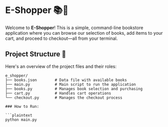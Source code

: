 # E-Shopper 📚🛒

Welcome to **E-Shopper**! This is a simple, command-line bookstore application where you can browse our selection of books, add items to your cart, and proceed to checkout—all from your terminal.

## Project Structure 📁

Here's an overview of the project files and their roles:

```plaintext
e_shopper/
├── books.json        # Data file with available books
├── main.py           # Main script to run the application
├── books.py          # Manages book selection and purchasing
├── cart.py           # Handles cart operations
└── checkout.py       # Manages the checkout process

### How to Run:

```plaintext
python main.py